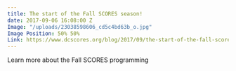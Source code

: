 ```yaml
---
title: The start of the Fall SCORES season!
date: 2017-09-06 16:08:00 Z
Image: "/uploads/23038598606_cd5c4bd63b_o.jpg"
Image Position: 50% 50%
Link: https://www.dcscores.org/blog/2017/09/the-start-of-the-fall-scores-season
---
```


Learn more about the Fall SCORES programming